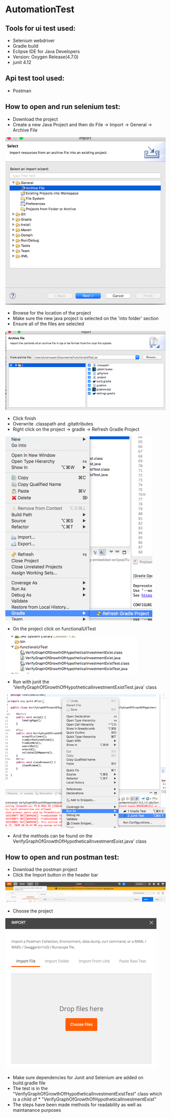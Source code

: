 # AutomationTest

## Tools for ui test used:
* Selenium webdriver 
* Gradle build
* Eclipse IDE for Java Developers
* Version: Oxygen Release(4.7.0)
* junit 4.12

## Api test tool used:
* Postman

## How to open and run selenium test:
* Download the  project
* Create a new Java Project and then do File -> Import -> General -> Archive File

 ![](screenshots/ArchiveFile.png)
 
* Browse for the location of the project
* Make sure the new java project is selected on the 'into folder' section
* Ensure all of the files are selected

![](screenshots/SelectAllFiles.png)

* Click finish
* Overwrite .classpath and .gitattributes
* Right click on the project -> gradle -> Refresh Gradle Project

![](screenshots/RefreshGradle.png)

* On the project click on functionalUITest

![](screenshots/Classes.png)

* Run with junit the 'VerifyGraphOfGrowthOfHypotheticalInvestmentExistTest.java' class

![](screenshots/RunWithJunit.png)

* And the methods can be found on the VerifyGraphOfGrowthOfHypotheticalInvestmentExist.java' class

## How to open and run postman test:
* Download the postman project
* Click the Import button in the header bar

![](screenshots/importButton.png)

* Choose the project

![](screenshots/chooseFile.png)

* Make sure dependencies for Junit and Selenium  are added on build.gradle file
* The test is in the "VerifyGraphOfGrowthOfHypotheticalInvestmentExistTest" class which is a child of * "VerifyGraphOfGrowthOfHypotheticalInvestmentExist"
* The steps have been made methods for readability as well as maintanance purposes 
